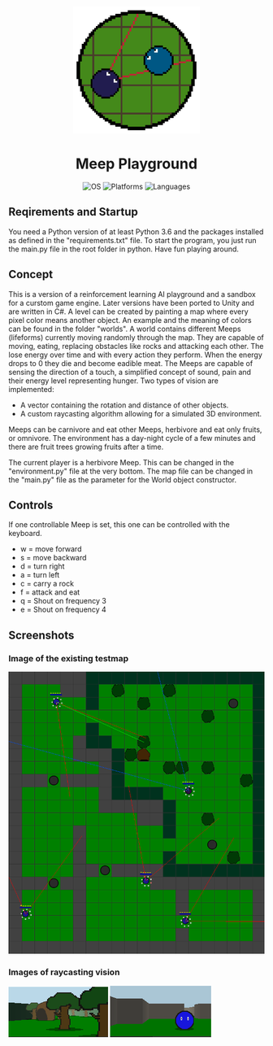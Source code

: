 <div align="center">
  <img src="screenshots/meep_playground_logo.png" alt="MiniMile VR Logo" width="250">
  <h1>Meep Playground</h1>
</div>

<div align="center">
  <img alt="OS" src=https://img.shields.io/badge/OS-Windows,Linux-yellow?style=flat-square>
  <img alt="Platforms" src=https://img.shields.io/badge/Platforms-x86__64-blue?style=flat-square>
  <img alt="Languages" src=https://img.shields.io/badge/Languages-Python-red?style=flat-square>
</div>

## Reqirements and Startup
You need a Python version of at least Python 3.6 and the packages installed as defined in the "requirements.txt" file.
To start the program, you just run the main.py file in the root folder in python. Have fun playing around.

## Concept
This is a version of a reinforcement learning AI playground and a sandbox for a curstom game engine. Later versions have been ported to Unity and are written in C#.
A level can be created by painting a map where every pixel color means another object. An example and the meaning of colors can be found in the folder "worlds".
A world contains different Meeps (lifeforms) currently moving randomly through the map. They are capable of moving, eating, replacing obstacles like rocks and attacking each other.
The lose energy over time and with every action they perform. When the energy drops to 0 they die and become eadible meat.
The Meeps are capable of sensing the direction of a touch, a simplified concept of sound, pain and their energy level representing hunger.
Two types of vision are implemented:
- A vector containing the rotation and distance of other objects.
- A custom raycasting algorithm allowing for a simulated 3D environment.

Meeps can be carnivore and eat other Meeps, herbivore and eat only fruits, or omnivore.
The environment has a day-night cycle of a few minutes and there are fruit trees growing fruits after a time.

The current player is a herbivore Meep. This can be changed in the "environment.py" file at the very bottom.
The map file can be changed in the "main.py" file as the parameter for the World object constructor.

## Controls
If one controllable Meep is set, this one can be controlled with the keyboard.
- w = move forward
- s = move backward
- d = turn right
- a = turn left
- c = carry a rock
- f = attack and eat
- q = Shout on frequency 3
- e = Shout on frequency 4

## Screenshots
### Image of the existing testmap
![Playground Map](screenshots/map_1.PNG)

### Images of raycasting vision
![Raycasting 1](screenshots/raycast_1.PNG)
![Raycasting 2](screenshots/raycast_2.PNG)
